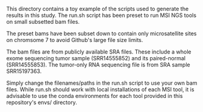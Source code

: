 This directory contains a toy example of the scripts used to generate the results in this study. 
The run.sh script has been preset to run MSI NGS tools on small subsetted bam files.

The preset bams have been subset down to contain only microsatellite sites on chromsome 7 to avoid Github's large file size limits.

The bam files are from publicly available SRA files. These include a whole exome sequencing tumor sample (SRR14555852) and
its paired-normal (SRR14555853). The tumor-only RNA sequencing file is from SRA sample SRR15197363.


Simply change the filenames/paths in the run.sh script to use your own bam files. While run.sh should work with local installations
of each MSI tool, it is advisable to use the conda environments for each tool provided in this repository's envs/ directory. 


